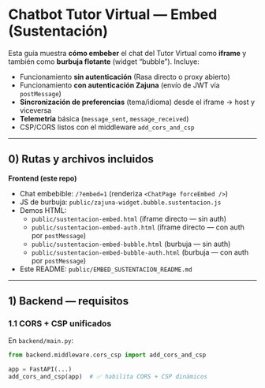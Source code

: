# Chatbot Tutor Virtual — Embed (Sustentación)

Esta guía muestra **cómo embeber** el chat del Tutor Virtual como **iframe** y también como **burbuja flotante** (widget “bubble”). Incluye:
- Funcionamiento **sin autenticación** (Rasa directo o proxy abierto)
- Funcionamiento **con autenticación Zajuna** (envío de JWT vía `postMessage`)
- **Sincronización de preferencias** (tema/idioma) desde el iframe → host y viceversa
- **Telemetría** básica (`message_sent`, `message_received`)
- CSP/CORS listos con el middleware `add_cors_and_csp`

---

## 0) Rutas y archivos incluidos

**Frontend (este repo)**
- Chat embebible: `/?embed=1` (renderiza `<ChatPage forceEmbed />`)
- JS de burbuja: `public/zajuna-widget.bubble.sustentacion.js`
- Demos HTML:
  - `public/sustentacion-embed.html` (iframe directo — sin auth)
  - `public/sustentacion-embed-auth.html` (iframe directo — con auth por `postMessage`)
  - `public/sustentacion-embed-bubble.html` (burbuja — sin auth)
  - `public/sustentacion-embed-bubble-auth.html` (burbuja — con auth por `postMessage`)
- Este README: `public/EMBED_SUSTENTACION_README.md`

---

## 1) Backend — requisitos

### 1.1 CORS + CSP unificados

En `backend/main.py`:
```py
from backend.middleware.cors_csp import add_cors_and_csp

app = FastAPI(...)
add_cors_and_csp(app)  # ✅ habilita CORS + CSP dinámicos
